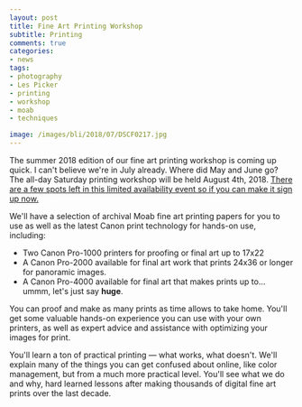 ```yaml
---
layout: post
title: Fine Art Printing Workshop
subtitle: Printing
comments: true
categories:
- news
tags: 
- photography
- Les Picker
- printing
- workshop
- moab
- techniques

image: /images/bli/2018/07/DSCF0217.jpg
---
```


The summer 2018 edition of our fine art printing workshop is coming up quick. I can't believe we're in July already. Where did May and June go? The all-day Saturday printing workshop will be held August 4th, 2018. [There are a few spots left in this limited availability event so if you can make it sign up now.](http://workshops.lesterpickerphoto.com/page/803) 

<!--more-->

We'll have a selection of archival Moab fine art printing papers for you to use as well as the latest Canon print technology for hands-on use, including:

- Two Canon Pro-1000 printers for proofing or final art up to 17x22
- A Canon Pro-2000 available for final art work that prints 24x36 or longer for panoramic images.
- A Canon Pro-4000 available for final art that makes prints up to&hellip; ummm, let's just say **huge**.

You can proof and make as many prints as time allows to take home.  You'll get some valuable hands-on experience you can use with your own printers, as well as expert advice and assistance with optimizing your images for print.

You'll learn a ton of practical printing &mdash; what works, what doesn't. We'll explain many of the things you can get confused about online, like color management, but from a much more practical level. You'll see what we do and why, hard learned lessons after making thousands of digital fine art prints over the last decade. 

